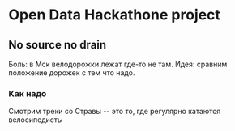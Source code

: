 # Open Data Hackathone project

## No source no drain

Боль: в Мск велодорожки лежат где-то не там.
Идея: сравним положение дорожек с тем что надо.


### Как надо
Смотрим треки со Стравы -- это то, где регулярно катаются велосипедисты

